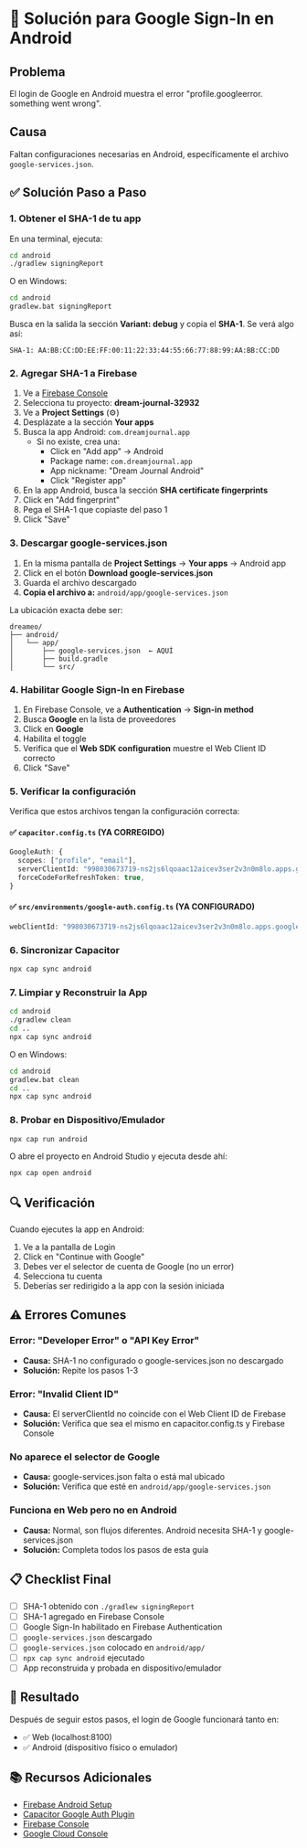 # 🔧 Solución para Google Sign-In en Android

## Problema

El login de Google en Android muestra el error "profile.googleerror. something went wrong".

## Causa

Faltan configuraciones necesarias en Android, específicamente el archivo `google-services.json`.

## ✅ Solución Paso a Paso

### 1. Obtener el SHA-1 de tu app

En una terminal, ejecuta:

```bash
cd android
./gradlew signingReport
```

O en Windows:

```bash
cd android
gradlew.bat signingReport
```

Busca en la salida la sección **Variant: debug** y copia el **SHA-1**. Se verá algo así:

```
SHA-1: AA:BB:CC:DD:EE:FF:00:11:22:33:44:55:66:77:88:99:AA:BB:CC:DD
```

### 2. Agregar SHA-1 a Firebase

1. Ve a [Firebase Console](https://console.firebase.google.com/)
2. Selecciona tu proyecto: **dream-journal-32932**
3. Ve a **Project Settings** (⚙️)
4. Desplázate a la sección **Your apps**
5. Busca la app Android: `com.dreamjournal.app`
   - Si no existe, crea una:
     - Click en "Add app" → Android
     - Package name: `com.dreamjournal.app`
     - App nickname: "Dream Journal Android"
     - Click "Register app"
6. En la app Android, busca la sección **SHA certificate fingerprints**
7. Click en "Add fingerprint"
8. Pega el SHA-1 que copiaste del paso 1
9. Click "Save"

### 3. Descargar google-services.json

1. En la misma pantalla de **Project Settings** → **Your apps** → Android app
2. Click en el botón **Download google-services.json**
3. Guarda el archivo descargado
4. **Copia el archivo a:** `android/app/google-services.json`

La ubicación exacta debe ser:

```
dreameo/
├── android/
│   └── app/
│       ├── google-services.json  ← AQUÍ
│       ├── build.gradle
│       └── src/
```

### 4. Habilitar Google Sign-In en Firebase

1. En Firebase Console, ve a **Authentication** → **Sign-in method**
2. Busca **Google** en la lista de proveedores
3. Click en **Google**
4. Habilita el toggle
5. Verifica que el **Web SDK configuration** muestre el Web Client ID correcto
6. Click "Save"

### 5. Verificar la configuración

Verifica que estos archivos tengan la configuración correcta:

#### ✅ `capacitor.config.ts` (YA CORREGIDO)

```typescript
GoogleAuth: {
  scopes: ["profile", "email"],
  serverClientId: "998030673719-ns2js6lqoaac12aicev3ser2v3n0m8lo.apps.googleusercontent.com",
  forceCodeForRefreshToken: true,
}
```

#### ✅ `src/environments/google-auth.config.ts` (YA CONFIGURADO)

```typescript
webClientId: "998030673719-ns2js6lqoaac12aicev3ser2v3n0m8lo.apps.googleusercontent.com";
```

### 6. Sincronizar Capacitor

```bash
npx cap sync android
```

### 7. Limpiar y Reconstruir la App

```bash
cd android
./gradlew clean
cd ..
npx cap sync android
```

O en Windows:

```bash
cd android
gradlew.bat clean
cd ..
npx cap sync android
```

### 8. Probar en Dispositivo/Emulador

```bash
npx cap run android
```

O abre el proyecto en Android Studio y ejecuta desde ahí:

```bash
npx cap open android
```

## 🔍 Verificación

Cuando ejecutes la app en Android:

1. Ve a la pantalla de Login
2. Click en "Continue with Google"
3. Debes ver el selector de cuenta de Google (no un error)
4. Selecciona tu cuenta
5. Deberías ser redirigido a la app con la sesión iniciada

## ⚠️ Errores Comunes

### Error: "Developer Error" o "API Key Error"

- **Causa:** SHA-1 no configurado o google-services.json no descargado
- **Solución:** Repite los pasos 1-3

### Error: "Invalid Client ID"

- **Causa:** El serverClientId no coincide con el Web Client ID de Firebase
- **Solución:** Verifica que sea el mismo en capacitor.config.ts y Firebase Console

### No aparece el selector de Google

- **Causa:** google-services.json falta o está mal ubicado
- **Solución:** Verifica que esté en `android/app/google-services.json`

### Funciona en Web pero no en Android

- **Causa:** Normal, son flujos diferentes. Android necesita SHA-1 y google-services.json
- **Solución:** Completa todos los pasos de esta guía

## 📋 Checklist Final

- [ ] SHA-1 obtenido con `./gradlew signingReport`
- [ ] SHA-1 agregado en Firebase Console
- [ ] Google Sign-In habilitado en Firebase Authentication
- [ ] `google-services.json` descargado
- [ ] `google-services.json` colocado en `android/app/`
- [ ] `npx cap sync android` ejecutado
- [ ] App reconstruida y probada en dispositivo/emulador

## 🎉 Resultado

Después de seguir estos pasos, el login de Google funcionará tanto en:

- ✅ Web (localhost:8100)
- ✅ Android (dispositivo físico o emulador)

## 📚 Recursos Adicionales

- [Firebase Android Setup](https://firebase.google.com/docs/android/setup)
- [Capacitor Google Auth Plugin](https://github.com/CodetrixStudio/CapacitorGoogleAuth)
- [Firebase Console](https://console.firebase.google.com/)
- [Google Cloud Console](https://console.cloud.google.com/)
